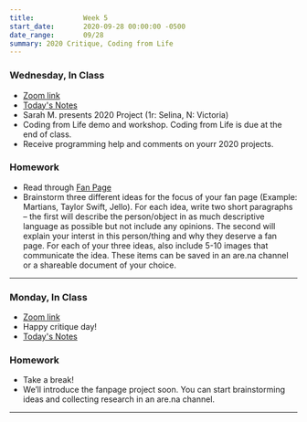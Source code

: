 ```yaml
---
title:            Week 5
start_date:       2020-09-28 00:00:00 -0500
date_range:       09/28
summary: 2020 Critique, Coding from Life
---
```


### Wednesday, In Class

- [Zoom link](https://zoom.us/j/7047994536?pwd=RThBZ0oyWHd5M2RZcmFNQUVwUFJHUT09)
- [Today's Notes](https://paper.dropbox.com/doc/Coding-From-Life--A8mW~it2Zfw8STwmS9khjNGWAQ-15kPGT9U5iA1eGwV1mXIo)
- Sarah M. presents 2020 Project (1r: Selina, N: Victoria)
- Coding from Life demo and workshop. Coding from Life is due at the end of class.
- Receive programming help and comments on yourr 2020 projects.

### Homework
- Read through [Fan Page](https://art20.labud.nyc/projects/fanpage)
- Brainstorm three different ideas for the focus of your fan page (Example: Martians, Taylor Swift,  Jello). For each idea, write two short paragraphs – the first will describe the person/object in as much descriptive language as possible but not include any opinions. The second will explain your interst in this person/thing and why they deserve a fan page. For each of your three ideas, also include 5-10 images that communicate the idea. These items can be saved in an are.na channel or a shareable document of your choice.
---

### Monday, In Class

- [Zoom link](https://zoom.us/j/7047994536?pwd=RThBZ0oyWHd5M2RZcmFNQUVwUFJHUT09)
- Happy critique day!
- [Today's Notes](https://paper.dropbox.com/doc/2020-Series-Critique--A8eNfXfHRXK3ckBXXjnl46SAAQ-USA4ZLRzhAHaaJMUFhHyS)

### Homework
- Take a break!
- We&rsquo;ll introduce the fanpage project soon. You can start brainstorming ideas and collecting research in an are.na channel.

---
